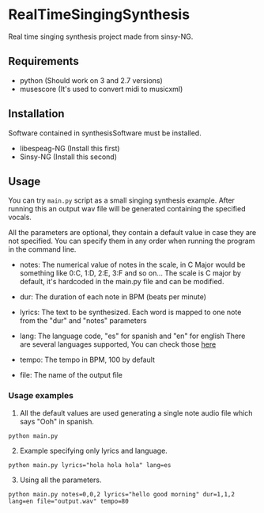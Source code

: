 # RealTimeSingingSynthesis
Real time singing synthesis project made from sinsy-NG.

## Requirements
- python (Should work on 3 and 2.7 versions)
- musescore (It's used to convert midi to musicxml)

## Installation

Software contained in synthesisSoftware must be installed. 

- libespeag-NG (Install this first)
- Sinsy-NG (Install this second)

## Usage

You can try `main.py` script as a small singing synthesis example. After running this an output wav file will be generated containing the specified vocals.

All the parameters are optional, they contain a default value in case they are not specified. You can specify them in any order when running the program in the command line.

- notes: The numerical value of notes in the scale, in C Major would be something like 0:C, 1:D, 2:E, 3:F and so on...
The scale is C major by default, it's hardcoded in the main.py file and can be modified.

- dur: The duration of each note in BPM (beats per minute)

- lyrics: The text to be synthesized. Each word is mapped to one note from the "dur" and "notes" parameters

- lang: The language code, "es" for spanish and "en" for english
There are several languages supported, You can check those [here](http://espeak.sourceforge.net/languages.html)


- tempo: The tempo in BPM, 100 by default

- file: The name of the output file

### Usage examples
1. All the default values are used generating a single note audio file which says "Ooh" in spanish.
```
python main.py 
```
2. Example specifying only lyrics and language.
```
python main.py lyrics="hola hola hola" lang=es

```
3. Using all the parameters.
```
python main.py notes=0,0,2 lyrics="hello good morning" dur=1,1,2 lang=en file="output.wav" tempo=80
```

